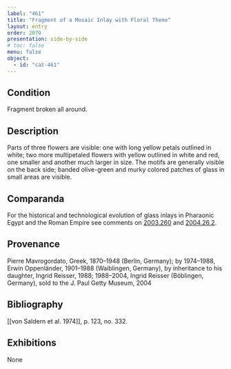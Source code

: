 ```yaml
---
label: "461"
title: "Fragment of a Mosaic Inlay with Floral Theme"
layout: entry
order: 2070
presentation: side-by-side
# toc: false
menu: false
object:
  - id: "cat-461"
---
```


## Condition

Fragment broken all around.

## Description

Parts of three flowers are visible: one with long yellow petals outlined in white; two more multipetaled flowers with yellow outlined in white and red, one smaller and another much larger in size. The motifs are generally visible on the back side; banded olive-green and murky colored patches of glass in small areas are visible.

## Comparanda

For the historical and technological evolution of glass inlays in Pharaonic Egypt and the Roman Empire see comments on [2003.260](#cat) and [2004.26.2](#cat).

## Provenance

Pierre Mavrogordato, Greek, 1870–1948 (Berlin, Germany); by 1974–1988, Erwin Oppenländer, 1901–1988 (Waiblingen, Germany), by inheritance to his daughter, Ingrid Reisser, 1988; 1988–2004, Ingrid Reisser (Böblingen, Germany), sold to the J. Paul Getty Museum, 2004

## Bibliography

[[von Saldern et al. 1974]], p. 123, no. 332.

## Exhibitions

None